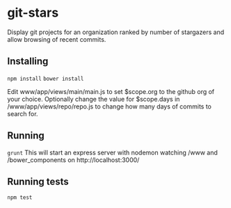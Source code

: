 # git-stars

Display git projects for an organization ranked by number of stargazers and allow browsing of recent commits.

## Installing

`npm install`
`bower install`

Edit www/app/views/main/main.js to set $scope.org to the github org of your choice.
Optionally change the value for $scope.days in /www/app/views/repo/repo.js to change how many days of commits to search for.

## Running

`grunt`
This will start an express server with nodemon watching /www and /bower_components on http://localhost:3000/

## Running tests

`npm test`
